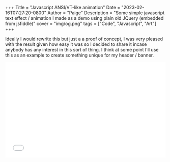 
+++
Title = "Javascript ANSI/VT-like animation"
Date = "2023-02-16T07:27:20-0800"
Author = "Paige"
Description = "Some simple javascript text effect / animation I made as a demo using plain old JQuery (embedded from jsfiddle)"
cover = "img/og.png"
tags = ["Code", "Javascript", "Art"]
+++

<style>
    .post-inner {
        width:100%;
    }
</style>

Ideally I would rewrite this but just a a proof of concept, I was very pleased with the result given how easy it was so I decided to share it incase anybody has any interest in this sort of thing. I think at some point I'll use this as an example to create something
unique for my header / banner.

<iframe width="100%" height="300" src="//jsfiddle.net/erratic/v6wt51gj/9/embedded/result/dark/?fontColor=00ff00&bodyColor=343A40&accentColor=212529&menuColor=000" allowfullscreen="allowfullscreen" allowpaymentrequest frameborder="0"></iframe>